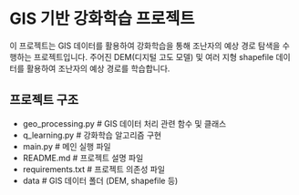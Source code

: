# GIS 기반 강화학습 프로젝트

이 프로젝트는 GIS 데이터를 활용하여 강화학습을 통해 조난자의 예상 경로 탐색을 수행하는 프로젝트입니다. 주어진 DEM(디지털 고도 모델) 및 여러 지형 shapefile 데이터를 활용하여 조난자의 예상 경로를 학습합니다.

## 프로젝트 구조

- geo_processing.py # GIS 데이터 처리 관련 함수 및 클래스
- q_learning.py # 강화학습 알고리즘 구현
- main.py # 메인 실행 파일
- README.md # 프로젝트 설명 파일
- requirements.txt # 프로젝트 의존성 파일
- data # GIS 데이터 폴더 (DEM, shapefile 등)
